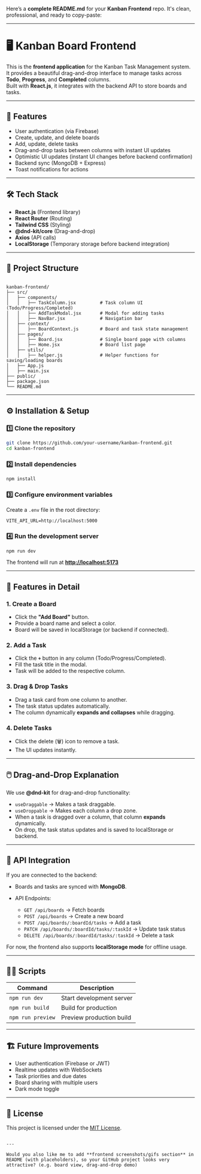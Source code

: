 Here’s a **complete README.md** for your **Kanban Frontend** repo. It's clean, professional, and ready to copy-paste:

---

# 🖥️ Kanban Board Frontend

This is the **frontend application** for the Kanban Task Management system.  
It provides a beautiful drag-and-drop interface to manage tasks across **Todo**, **Progress**, and **Completed** columns.  
Built with **React.js**, it integrates with the backend API to store boards and tasks.

---

## 🚀 Features
- User authentication (via Firebase)
- Create, update, and delete boards
- Add, update, delete tasks
- Drag-and-drop tasks between columns with instant UI updates
- Optimistic UI updates (instant UI changes before backend confirmation)
- Backend sync (MongoDB + Express)
- Toast notifications for actions
---

## 🛠️ Tech Stack
- **React.js** (Frontend library)
- **React Router** (Routing)
- **Tailwind CSS** (Styling)
- **@dnd-kit/core** (Drag-and-drop)
- **Axios** (API calls)
- **LocalStorage** (Temporary storage before backend integration)

---

## 📂 Project Structure
```

kanban-frontend/
├── src/
│   ├── components/
│   │   ├── TaskColumn.jsx         # Task column UI (Todo/Progress/Completed)
│   │   ├── AddTaskModal.jsx       # Modal for adding tasks
│   │   ├── NavBar.jsx             # Navigation bar
│   ├── context/
│   │   ├── BoardContext.js        # Board and task state management
│   ├── pages/
│   │   ├── Board.jsx              # Single board page with columns
│   │   ├── Home.jsx               # Board list page
│   ├── utils/
│   │   ├── helper.js              # Helper functions for saving/loading boards
│   ├── App.js
│   ├── main.jsx
├── public/
├── package.json
└── README.md

````

---

## ⚙️ Installation & Setup

### 1️⃣ Clone the repository
```bash
git clone https://github.com/your-username/kanban-frontend.git
cd kanban-frontend
````

### 2️⃣ Install dependencies

```bash
npm install
```

### 3️⃣ Configure environment variables

Create a `.env` file in the root directory:

```env
VITE_API_URL=http://localhost:5000
```

### 4️⃣ Run the development server

```bash
npm run dev
```

The frontend will run at **[http://localhost:5173](http://localhost:5173)**

---

## 🧪 Features in Detail

### 1. Create a Board

* Click the **"Add Board"** button.
* Provide a board name and select a color.
* Board will be saved in localStorage (or backend if connected).

### 2. Add a Task

* Click the **`+`** button in any column (Todo/Progress/Completed).
* Fill the task title in the modal.
* Task will be added to the respective column.

### 3. Drag & Drop Tasks

* Drag a task card from one column to another.
* The task status updates automatically.
* The column dynamically **expands and collapses** while dragging.

### 4. Delete Tasks

* Click the delete (🗑️) icon to remove a task.
* The UI updates instantly.

---

## 🖱️ Drag-and-Drop Explanation

We use **@dnd-kit** for drag-and-drop functionality:

* `useDraggable` → Makes a task draggable.
* `useDroppable` → Makes each column a drop zone.
* When a task is dragged over a column, that column **expands** dynamically.
* On drop, the task status updates and is saved to localStorage or backend.

---

## 📌 API Integration

If you are connected to the backend:

* Boards and tasks are synced with **MongoDB**.
* API Endpoints:

  * `GET /api/boards` → Fetch boards
  * `POST /api/boards` → Create a new board
  * `POST /api/boards/:boardId/tasks` → Add a task
  * `PATCH /api/boards/:boardId/tasks/:taskId` → Update task status
  * `DELETE /api/boards/:boardId/tasks/:taskId` → Delete a task

For now, the frontend also supports **localStorage mode** for offline usage.

---

## 🧑‍💻 Scripts

| Command           | Description              |
| ----------------- | ------------------------ |
| `npm run dev`     | Start development server |
| `npm run build`   | Build for production     |
| `npm run preview` | Preview production build |

---

## 🏗️ Future Improvements

* User authentication (Firebase or JWT)
* Realtime updates with WebSockets
* Task priorities and due dates
* Board sharing with multiple users
* Dark mode toggle

---

## 📜 License

This project is licensed under the [MIT License](LICENSE).

```

---

Would you also like me to add **frontend screenshots/gifs section** in README (with placeholders), so your GitHub project looks very attractive? (e.g. board view, drag-and-drop demo)
```
